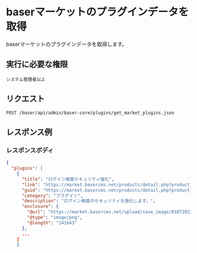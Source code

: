 # baserマーケットのプラグインデータを取得

baserマーケットのプラグインデータを取得します。

## 実行に必要な権限

```
システム管理者以上
```

## リクエスト
```
POST /baser/api/admin/baser-core/plugins/get_market_plugins.json
```
## レスポンス例

### レスポンスボディ

```json
{
  "plugins": [
    {
      "title": "ログイン画面セキュリティ強化",
      "link": "https://market.basercms.net/products/detail.php?product_id=155",
      "guid": "https://market.basercms.net/products/detail.php?product_id=155",
      "category": "プラグイン",
      "description": "ログイン画面のセキュリティを強化します。",
      "enclosure": {
        "@url": "https://market.basercms.net/upload/save_image/01072023_63b9564f8f76a.png",
        "@type": "image/png",
        "@length": "141643"
      },
      ...
    ]
    }
```
